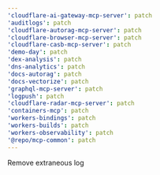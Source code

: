 ```yaml
---
'cloudflare-ai-gateway-mcp-server': patch
'auditlogs': patch
'cloudflare-autorag-mcp-server': patch
'cloudflare-browser-mcp-server': patch
'cloudflare-casb-mcp-server': patch
'demo-day': patch
'dex-analysis': patch
'dns-analytics': patch
'docs-autorag': patch
'docs-vectorize': patch
'graphql-mcp-server': patch
'logpush': patch
'cloudflare-radar-mcp-server': patch
'containers-mcp': patch
'workers-bindings': patch
'workers-builds': patch
'workers-observability': patch
'@repo/mcp-common': patch
---
```


Remove extraneous log
